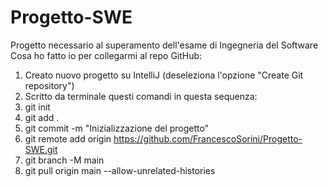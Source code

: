 # Progetto-SWE
Progetto necessario al superamento dell'esame di Ingegneria del Software
Cosa ho fatto io per collegarmi al repo GitHub:
1. Creato nuovo progetto su IntelliJ (deseleziona l'opzione "Create Git repository")
2. Scritto da terminale questi comandi in questa sequenza:
3. git init
4. git add .
5. git commit -m "Inizializzazione del progetto"
6. git remote add origin https://github.com/FrancescoSorini/Progetto-SWE.git
7. git branch -M main
8. git pull origin main --allow-unrelated-histories

